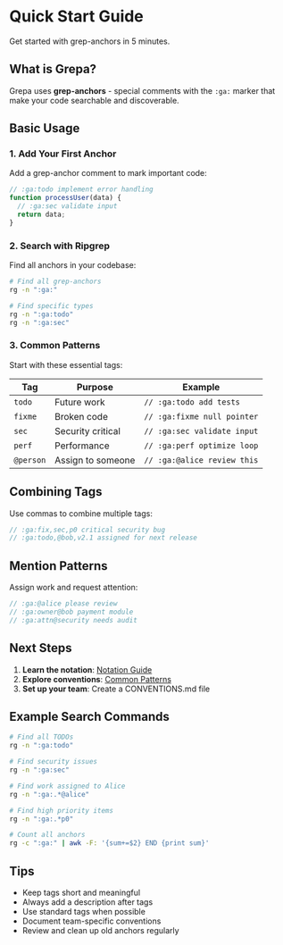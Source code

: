 # Quick Start Guide

Get started with grep-anchors in 5 minutes.

## What is Grepa?

Grepa uses **grep-anchors** - special comments with the `:ga:` marker that make your code searchable and discoverable.

## Basic Usage

### 1. Add Your First Anchor

Add a grep-anchor comment to mark important code:

```javascript
// :ga:todo implement error handling
function processUser(data) {
  // :ga:sec validate input
  return data;
}
```

### 2. Search with Ripgrep

Find all anchors in your codebase:

```bash
# Find all grep-anchors
rg -n ":ga:"

# Find specific types
rg -n ":ga:todo"
rg -n ":ga:sec"
```

### 3. Common Patterns

Start with these essential tags:

| Tag | Purpose | Example |
|-----|---------|---------|
| `todo` | Future work | `// :ga:todo add tests` |
| `fixme` | Broken code | `// :ga:fixme null pointer` |
| `sec` | Security critical | `// :ga:sec validate input` |
| `perf` | Performance | `// :ga:perf optimize loop` |
| `@person` | Assign to someone | `// :ga:@alice review this` |

## Combining Tags

Use commas to combine multiple tags:

```javascript
// :ga:fix,sec,p0 critical security bug
// :ga:todo,@bob,v2.1 assigned for next release
```

## Mention Patterns

Assign work and request attention:

```javascript
// :ga:@alice please review
// :ga:owner@bob payment module
// :ga:attn@security needs audit
```

## Next Steps

1. **Learn the notation**: [Notation Guide](../notation/)
2. **Explore conventions**: [Common Patterns](../conventions/common-patterns.md)
3. **Set up your team**: Create a CONVENTIONS.md file

## Example Search Commands

```bash
# Find all TODOs
rg -n ":ga:todo"

# Find security issues
rg -n ":ga:sec"

# Find work assigned to Alice
rg -n ":ga:.*@alice"

# Find high priority items
rg -n ":ga:.*p0"

# Count all anchors
rg -c ":ga:" | awk -F: '{sum+=$2} END {print sum}'
```

## Tips

- Keep tags short and meaningful
- Always add a description after tags
- Use standard tags when possible
- Document team-specific conventions
- Review and clean up old anchors regularly